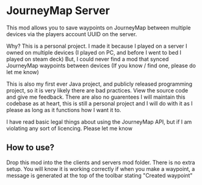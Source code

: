 # JourneyMap Server
This mod allows you to save waypoints on JourneyMap between multiple devices via the players account UUID on the server.

Why? This is a personal project. I made it because I played on a server I owned on multiple devices (I played on PC, and before I went to bed I played on steam deck) 
But, I could never find a mod that synced JourneyMap waypoints between devices (If you know / find one, please do let me know)

This is also my first ever Java project, and publicly released programming project, so it is very likely there are bad practices. 
View the source code and give me feedback. There are also no guarentees I will maintain this codebase as at heart, this is still a personal project and I will do with it as I please as long as it functions how I want it to.

I have read basic legal things about using the JourneyMap API, but if I am violating any sort of licencing. Please let me know

## How to use?

Drop this mod into the the clients and servers mod folder. There is no extra setup. You will know it is working correctly if when you make a waypoint, a message is generated at the top of the toolbar stating "Created waypoint"
